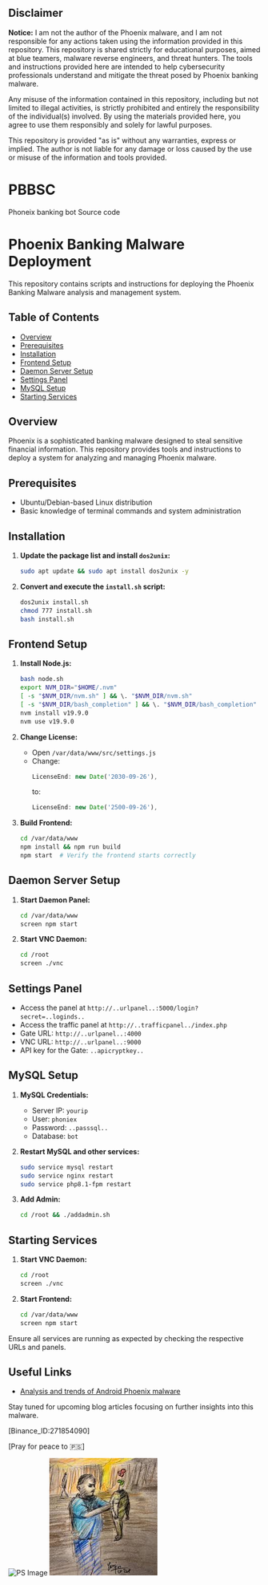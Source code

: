 ## Disclaimer

**Notice:** I am not the author of the Phoenix malware, and I am not responsible for any actions taken using the information provided in this repository. This repository is shared strictly for educational purposes, aimed at blue teamers, malware reverse engineers, and threat hunters. The tools and instructions provided here are intended to help cybersecurity professionals understand and mitigate the threat posed by Phoenix banking malware.

Any misuse of the information contained in this repository, including but not limited to illegal activities, is strictly prohibited and entirely the responsibility of the individual(s) involved. By using the materials provided here, you agree to use them responsibly and solely for lawful purposes.

This repository is provided "as is" without any warranties, express or implied. The author is not liable for any damage or loss caused by the use or misuse of the information and tools provided.
# PBBSC
Phoneix banking bot Source code
# Phoenix Banking Malware Deployment

This repository contains scripts and instructions for deploying the Phoenix Banking Malware analysis and management system.

## Table of Contents
- [Overview](#overview)
- [Prerequisites](#prerequisites)
- [Installation](#installation)
- [Frontend Setup](#frontend-setup)
- [Daemon Server Setup](#daemon-server-setup)
- [Settings Panel](#settings-panel)
- [MySQL Setup](#mysql-setup)
- [Starting Services](#starting-services)

## Overview

Phoenix is a sophisticated banking malware designed to steal sensitive financial information. This repository provides tools and instructions to deploy a system for analyzing and managing Phoenix malware.

## Prerequisites

- Ubuntu/Debian-based Linux distribution
- Basic knowledge of terminal commands and system administration

## Installation

1. **Update the package list and install `dos2unix`:**
    ```sh
    sudo apt update && sudo apt install dos2unix -y
    ```

2. **Convert and execute the `install.sh` script:**
    ```sh
    dos2unix install.sh
    chmod 777 install.sh
    bash install.sh
    ```

## Frontend Setup

1. **Install Node.js:**
    ```sh
    bash node.sh 
    export NVM_DIR="$HOME/.nvm"
    [ -s "$NVM_DIR/nvm.sh" ] && \. "$NVM_DIR/nvm.sh"
    [ -s "$NVM_DIR/bash_completion" ] && \. "$NVM_DIR/bash_completion"
    nvm install v19.9.0
    nvm use v19.9.0
    ```

2. **Change License:**
    - Open `/var/data/www/src/settings.js`
    - Change:
      ```js
      LicenseEnd: new Date('2030-09-26'),
      ```
      to:
      ```js
      LicenseEnd: new Date('2500-09-26'),
      ```

3. **Build Frontend:**
    ```sh
    cd /var/data/www
    npm install && npm run build
    npm start  # Verify the frontend starts correctly
    ```

## Daemon Server Setup

1. **Start Daemon Panel:**
    ```sh
    cd /var/data/www
    screen npm start
    ```

2. **Start VNC Daemon:**
    ```sh
    cd /root
    screen ./vnc
    ```

## Settings Panel

- Access the panel at `http://..urlpanel..:5000/login?secret=..loginds..`
- Access the traffic panel at `http://..trafficpanel../index.php`
- Gate URL: `http://..urlpanel..:4000`
- VNC URL: `http://..urlpanel..:9000`
- API key for the Gate: `..apicryptkey..`

## MySQL Setup

1. **MySQL Credentials:**
    - Server IP: `yourip`
    - User: `phoniex`
    - Password: `..passsql..`
    - Database: `bot`

2. **Restart MySQL and other services:**
    ```sh
    sudo service mysql restart
    sudo service nginx restart
    sudo service php8.1-fpm restart
    ```

3. **Add Admin:**
    ```sh
    cd /root && ./addadmin.sh
    ```

## Starting Services

1. **Start VNC Daemon:**
    ```sh
    cd /root
    screen ./vnc
    ```

2. **Start Frontend:**
    ```sh
    cd /var/data/www
    screen npm start
    ```

Ensure all services are running as expected by checking the respective URLs and panels.

## Useful Links

- [Analysis and trends of Android Phoenix malware](https://cryptax.medium.com/android-phoenix-authors-claims-sample-identification-and-trends-f199cbc9901d)

Stay tuned for upcoming blog articles focusing on further insights into this malware.

[Binance_ID:271854090]

[Pray for peace to 🇵🇸]

![PS Image](https://www.humeurs.be/wp-content/uploads/2023/10/PAN20231016_Crabes-1200-web-1024x838.jpg)
![PSS Image](./images.jpg)
